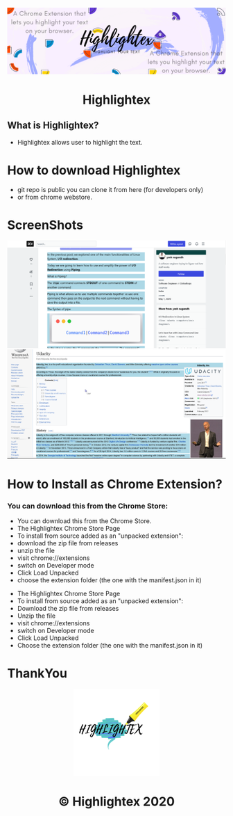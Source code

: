 <p align="center">
  <a>
    <img src="./highlightex.png" width = "1400px"/>
  </a>
</p>
<h1 align="center">
  Highlightex
</h1>

</p>

## What is Highlightex?

- Highlightex allows user to highlight the text.

# How to download Highlightex

- git repo is public you can clone it from here (for developers only)
- or from chrome webstore.

# ScreenShots

<img src="./devtoss.png">
<img src="./wiki.PNG">

# How to Install as Chrome Extension?


### You can download this from the Chrome Store:

* You can download this from the Chrome Store.
* The Highlightex Chrome Store Page
* To install from source added as an "unpacked extension":
* download the zip file from releases
* unzip the file
* visit chrome://extensions
* switch on Developer mode
* Click Load Unpacked
* choose the extension folder (the one with the manifest.json in it)


- The Highlightex Chrome Store Page
- To install from source added as an "unpacked extension":
- Download the zip file from releases
- Unzip the file
- visit chrome://extensions
- switch on Developer mode
- Click Load Unpacked
- Choose the extension folder (the one with the manifest.json in it)

# ThankYou

<p align="center">
<img src="./highlogo.png" width="200" height ="200">
</p>

<h1 align="center">
   © Highlightex 2020
</h1>
